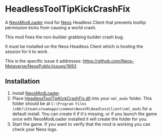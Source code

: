 # HeadlessToolTipKickCrashFix

A [NeosModLoader](https://github.com/zkxs/NeosModLoader) mod for [Neos](https://neos.com/) Headless Client that prevents tooltip permission kicks from causing a world crash.

This mod fixes the non-builder grabbing builder crash bug.

It must be installed on the Neos Headless Client which is hosting the session for it to work.

This is the specific issue it addresses: https://github.com/Neos-Metaverse/NeosPublic/issues/1693

## Installation
1. Install [NeosModLoader](https://github.com/zkxs/NeosModLoader).
1. Place [HeadlessToolTipKickCrashFix.dll](https://github.com/Nytra/NeosHeadlessToolTipKickCrashFix/releases/latest/download/HeadlessToolTipKickCrashFix.dll) into your `nml_mods` folder. This folder should be at `C:\Program Files (x86)\Steam\steamapps\common\NeosVR\HeadlessClient\nml_mods` for a default install. You can create it if it's missing, or if you launch the game once with NeosModLoader installed it will create the folder for you.
1. Start the game. If you want to verify that the mod is working you can check your Neos logs.
